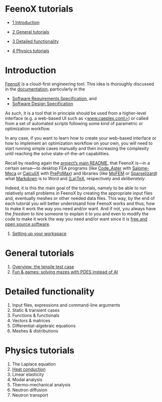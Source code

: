 # FeenoX tutorials

- [<span class="toc-section-number">1</span> Introduction][]
- [<span class="toc-section-number">2</span> General tutorials][]
- [<span class="toc-section-number">3</span> Detailed functionality][]
- [<span class="toc-section-number">4</span> Physics tutorials][]

  [<span class="toc-section-number">1</span> Introduction]: #introduction
  [<span class="toc-section-number">2</span> General tutorials]: #general-tutorials
  [<span class="toc-section-number">3</span> Detailed functionality]: #detailed-functionality
  [<span class="toc-section-number">4</span> Physics tutorials]: #physics-tutorials

# Introduction

[FeenoX][] is a cloud-first engineering tool. This idea is thoroughly
discussed in the [documentation][], particularly in the

- [Software Requirements Specification][], and
- [Software Design Specification][]

As such, it is a tool that in principle should be used from a
higher-level interface (e.g. a web-based UI such as \<www.caeplex.com\>)
or called from a set of automated scripts following some kind of
parametric or optimization workflow.

In any case, if you want to learn how to create your web-based interface
or how to implement an optimization workflow on your own, you will need
to start running simple cases manually and then increasing the
complexity until reaching the solve state-of-the-art capabilities.

Recall by reading again the [project’s main README][], that FeenoX is—in
a certain sense—to desktop FEA programs (like [Code_Aster][] with
[Salome-Meca][] or [CalculiX][] with [PrePoMax][]) and libraries (like
[MoFEM][] or [Sparselizard][]) what [Markdown][] is to Word and
[(La)TeX][], respectively and *deliberately*.

Indeed, it is this the main goal of the tutorials, namely to be able to
run relatively small problems in FeenoX by creating the appropriate
input files and, eventually meshes or other needed data files. This way,
by the end of each tutorial you will better understsand how FeenoX works
and thus, how to make it work the way you need and/or want. And if not,
you always have the *freedom* to hire someone to explain it to you and
even to modify the code to make it work the way you need and/or want
since it is [free and open source software][].

1.  [Setting up your workspace][]

  [FeenoX]: https://www.seamplex.com/feenox
  [documentation]: https://www.seamplex.com/feenox/doc
  [Software Requirements Specification]: https://www.seamplex.com/feenox/doc/srs.html
  [Software Design Specification]: https://www.seamplex.com/feenox/doc/sds.html
  [project’s main README]: https://github.com/seamplex/feenox
  [Code_Aster]: https://www.code-aster.org/spip.php?rubrique2
  [Salome-Meca]: https://www.code-aster.org/V2/spip.php?article303
  [CalculiX]: http://www.calculix.de/
  [PrePoMax]: https://prepomax.fs.um.si/
  [MoFEM]: http://mofem.eng.gla.ac.uk/mofem/html/
  [Sparselizard]: http://sparselizard.org/
  [Markdown]: https://commonmark.org/
  [(La)TeX]: https://en.wikipedia.org/wiki/LaTeX
  [free and open source software]: https://www.seamplex.com/feenox/#licensing
  [Setting up your workspace]: 000-setup

# General tutorials

1.  [Overview: the tensile test case][]
2.  [Fun & games: solving mazes with PDES instead of AI][]

  [Overview: the tensile test case]: 110-tensile-test
  [Fun & games: solving mazes with PDES instead of AI]: 120-mazes

# Detailed functionality

1.  Input files, expressions and command-line arguments
2.  Static & transient cases
3.  Functions & functionals
4.  Vectors & matrices
5.  Differential-algebraic equations
6.  Meshes & distributions

# Physics tutorials

1.  The Laplace equation
2.  [Heat conduction][]
3.  Linear elasticity
4.  Modal analysis
5.  Thermo-mechanical analysis
6.  Neutron diffusion
7.  Neutron transport

  [Heat conduction]: 320-thermal

